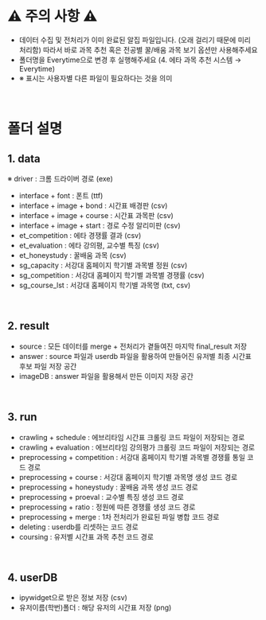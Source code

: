 # ⚠ 주의 사항 ⚠
* 데이터 수집 및 전처리가 이미 완료된 알집 파일입니다. (오래 걸리기 때문에 미리 처리함) 따라서 바로 과목 추천 혹은 전공별 꿀/배움 과목 보기 옵션만 사용해주세요
* 폴더명을 Everytime으로 변경 후 실행해주세요 (4. 에타 과목 추천 시스템 → Everytime)
* ※ 표시는 사용자별 다른 파일이 필요하다는 것을 의미
<br>


# 폴더 설명
## 1. data
※ driver : 크롬 드라이버 경로 (exe)
- interface + font : 폰트 (ttf)
- interface + image + bond : 시간표 배경판 (csv)
- interface + image + course : 시간표 과목판 (csv)
- interface + image + start : 경로 수정 알리미판 (csv)
- et_competition : 에타 경쟁률 결과 (csv)
- et_evaluation : 에타 강의평, 교수별 특징 (csv)
- et_honeystudy : 꿀배움 과목 (csv)
- sg_capacity : 서강대 홈페이지 학기별 과목별 정원 (csv)
- sg_competition : 서강대 홈페이지 학기별 과목별 경쟁률 (csv)
- sg_course_lst : 서강대 홈페이지 학기별 과목명 (txt, csv)
<br>

## 2. result
- source : 모든 데이터를 merge + 전처리가 곁들여진 마지막 final_result 저장
- answer : source 파일과 userdb 파일을 활용하여 만들어진 유저별 최종 시간표 후보 파일 저장 공간
- imageDB : answer 파일을 활용해서 만든 이미지 저장 공간
<br>

## 3. run
- crawling + schedule : 에브리타임 시간표 크롤링 코드 파일이 저장되는 경로
- crawling + evaluation : 에브리타임 강의평가 크롤링 코드 파일이 저장되는 경로
- preprocessing + competition : 서강대 홈페이지 학기별 과목별 경쟁률 통일 코드 경로
- preprocessing + course : 서강대 홈페이지 학기별 과목명 생성 코드 경로
- preprocessing + honeystudy : 꿀배움 과목 생성 코드 경로
- preprocessing + proeval : 교수별 특징 생성 코드 경로
- preprocessing + ratio : 정원에 따른 경쟁률 생성 코드 경로
- preprocessing + merge : 1차 전처리가 완료된 파일 병합 코드 경로
- deleting : userdb를 리셋하는 코드 경로
- coursing : 유저별 시간표 과목 추천 코드 경로
<br>

## 4. userDB
- ipywidget으로 받은 정보 저장 (csv)
- 유저이름(학번)폴더 : 해당 유저의 시간표 저장 (png)
